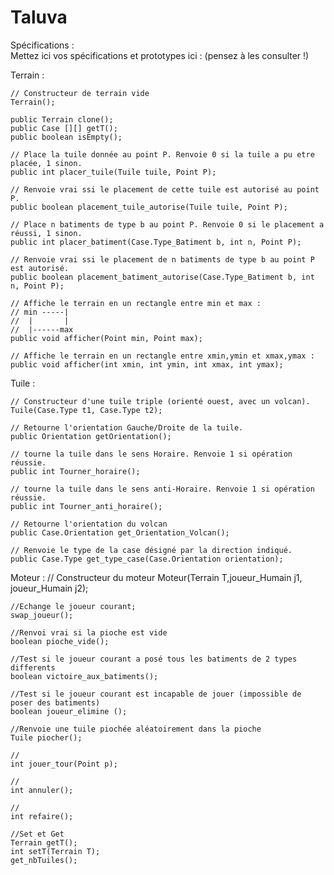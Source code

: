 # Taluva

Spécifications :  
Mettez ici vos spécifications et prototypes ici : (pensez à les consulter !)

Terrain :

	// Constructeur de terrain vide  
	Terrain();
	
	public Terrain clone();
	public Case [][] getT();
	public boolean isEmpty();
	
	// Place la tuile donnée au point P. Renvoie 0 si la tuile a pu etre placée, 1 sinon.
	public int placer_tuile(Tuile tuile, Point P);
	
	// Renvoie vrai ssi le placement de cette tuile est autorisé au point P.
	public boolean placement_tuile_autorise(Tuile tuile, Point P);
	
	// Place n batiments de type b au point P. Renvoie 0 si le placement a réussi, 1 sinon.
	public int placer_batiment(Case.Type_Batiment b, int n, Point P);
	
	// Renvoie vrai ssi le placement de n batiments de type b au point P est autorisé.
	public boolean placement_batiment_autorise(Case.Type_Batiment b, int n, Point P);
	
	// Affiche le terrain en un rectangle entre min et max :
	// min -----|
	//  |       |
	//  |------max
	public void afficher(Point min, Point max);
	
	// Affiche le terrain en un rectangle entre xmin,ymin et xmax,ymax :
	public void afficher(int xmin, int ymin, int xmax, int ymax);

Tuile :
  
	// Constructeur d'une tuile triple (orienté ouest, avec un volcan).
	Tuile(Case.Type t1, Case.Type t2); 
	
	// Retourne l'orientation Gauche/Droite de la tuile.
	public Orientation getOrientation();	
	
	// tourne la tuile dans le sens Horaire. Renvoie 1 si opération réussie.
	public int Tourner_horaire();
	
	// tourne la tuile dans le sens anti-Horaire. Renvoie 1 si opération réussie.
	public int Tourner_anti_horaire();
	
	// Retourne l'orientation du volcan
	public Case.Orientation get_Orientation_Volcan();
	
	// Renvoie le type de la case désigné par la direction indiqué.
	public Case.Type get_type_case(Case.Orientation orientation);


Moteur :
	// Constructeur du moteur
	Moteur(Terrain T,joueur_Humain j1, joueur_Humain j2);
	
	//Echange le joueur courant;
	swap_joueur();
	
	//Renvoi vrai si la pioche est vide
	boolean pioche_vide();
	
	//Test si le joueur courant a posé tous les batiments de 2 types differents
	boolean victoire_aux_batiments();
	
	//Test si le joueur courant est incapable de jouer (impossible de poser des batiments)
	boolean joueur_elimine ();
	
	//Renvoie une tuile piochée aléatoirement dans la pioche
	Tuile piocher();
	
	//
	int jouer_tour(Point p);
	
	//
	int annuler();
	
	//
	int refaire();
	
	//Set et Get
	Terrain getT();
	int setT(Terrain T);
	get_nbTuiles();
	
	
	
	
	
